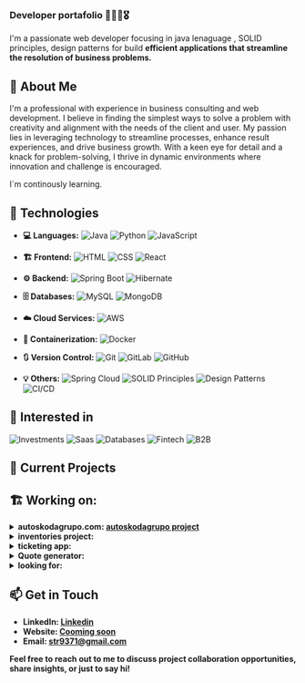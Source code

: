 ### Developer portafolio 🚀💸💡🎖️

I'm a passionate web developer focusing in java lenaguage , SOLID principles, design patterns for build **efficient applications that streamline the resolution of business problems.**

## 🚀 About Me

I'm a professional with experience in business consulting and web development. I believe in finding the simplest ways to solve a problem with creativity and alignment with the needs of the client and user.
My passion lies in leveraging technology to streamline processes, enhance result experiences, and drive business growth. With a keen eye for detail and a knack for problem-solving, I thrive in dynamic environments where innovation and challenge is encouraged.

I´m continously learning.


## 🔧 Technologies
- **:computer: Languages:**  ![Java](https://img.shields.io/badge/Java-FF0000?style=for-the-badge&logo=java&logoColor=white&labelColor=black) ![Python](https://img.shields.io/badge/Python-3776AB?style=for-the-badge&logo=python&logoColor=white&labelColor=black) ![JavaScript](https://img.shields.io/badge/JavaScript-F7DF1E?style=for-the-badge&logo=javascript&logoColor=yellow&labelColor=black)
- **:building_construction: Frontend:**  ![HTML](https://img.shields.io/badge/HTML5-E34F26?style=for-the-badge&logo=html5&logoColor=white&labelColor=black) ![CSS](https://img.shields.io/badge/CSS3-1572B6?style=for-the-badge&logo=css3&logoColor=white&labelColor=black) ![React](https://img.shields.io/badge/React-61DAFB?style=for-the-badge&logo=react&logoColor=white&labelColor=black)

- **:gear: Backend:**  ![Spring Boot](https://img.shields.io/badge/Spring_Boot-6DB33F?style=for-the-badge&logo=spring-boot&labelColor=black) ![Hibernate](https://img.shields.io/badge/Hibernate-59666C?style=for-the-badge&logo=hibernate&labelColor=black)
- **:file_cabinet: Databases:**  ![MySQL](https://img.shields.io/badge/MySQL-4479A1?style=for-the-badge&logo=mysql&logoColor=white&labelColor=black) ![MongoDB](https://img.shields.io/badge/MongoDB-47A248?style=for-the-badge&logo=mongodb&logoColor=white&labelColor=black)
- **:cloud: Cloud Services:**  ![AWS](https://img.shields.io/badge/AWS-232F3E?style=for-the-badge&logo=amazon-aws&logoColor=white&labelColor=black)
- **:whale: Containerization:**  ![Docker](https://img.shields.io/badge/Docker-2496ED?style=for-the-badge&logo=docker&logoColor=white&labelColor=black)
- **:arrows_clockwise: Version Control:**  ![Git](https://img.shields.io/badge/Git-F05032?style=for-the-badge&logo=git&logoColor=white&labelColor=black) ![GitLab](https://img.shields.io/badge/GitLab-FCA121?style=for-the-badge&logo=gitlab&logoColor=white&labelColor=black) ![GitHub](https://img.shields.io/badge/GitHub-181717?style=for-the-badge&logo=github&logoColor=white&labelColor=black)
- **:bulb: Others:**  ![Spring Cloud](https://img.shields.io/badge/Spring_Cloud-6DB33F?style=for-the-badge&logo=spring-cloud&logoColor=green&labelColor=black) ![SOLID Principles](https://img.shields.io/badge/SOLID_Principles-007396?style=for-the-badge&labelColor=black) ![Design Patterns](https://img.shields.io/badge/Design_Patterns-757575?style=for-the-badge&labelColor=black) ![CI/CD](https://img.shields.io/badge/CI%2FCD-0170FE?style=for-the-badge&logo=github-actions&logoColor=white&labelColor=black)

## 🎯 Interested in
![Investments](https://img.shields.io/badge/Investments-007bff?style=for-the-badge&logoColor=white&labelColor=black)
![Saas](https://img.shields.io/badge/Saas-49aaff?style=for-the-badge&logoColor=white&labelColor=black)
![Databases](https://img.shields.io/badge/Databases-49cc90?style=for-the-badge&logoColor=white&labelColor=black)
![Fintech](https://img.shields.io/badge/Fintech-1d8a78?style=for-the-badge&logoColor=white&labelColor=black)
![B2B](https://img.shields.io/badge/B2B-0052cc?style=for-the-badge&logoColor=white&labelColor=black)

## 🌱 Current Projects

## 🏗️ Working on: 


<details>
<summary><strong> autoskodagrupo.com: <a href="https://autoskodagrupo.com">autoskodagrupo project</a></strong></summary>
- A virtual spare parts catalog to drive lead generation for a local auto repair business.
- **stack:** Java, Spring Boot, MySQL, React, aws
</details>
<details>
<summary><strong> inventories project: </summary>
- Intelligent inventory management system integrating with related information databases to drive intelligent decision-making geared towards enhancing company profitability.
- **stack:** Java, Spring Boot, MySQL, React, aws
</details>
<details>
<summary><strong> ticketing app: </summary>
- Enterprise ticketing system for managing and resolving business requirements.
- **stack:** Java, Spring Boot, MySQL, React, aws
</details>
<details>
<summary><strong> Quote generator: </summary>
- A B2B project aimed at assisting companies in generating quotation requests efficiently.
- **stack:** Java, Spring Boot, MySQL, React, aws
</details>

<details>
<summary>looking for:</summary>
<ul>I am seeking opportunities for collaboration on Java development projects incorporating cloud technologies, both SQL and NoSQL databases, among other aspects.</ul>
<ul>I am seeking assistance with CSS to enhance UX/UI design.</ul>
</details>



## 📫 Get in Touch

- LinkedIn: [Linkedin](https://www.linkedin.com/in/sebastiantorres2121/)
- Website: [Cooming soon](https://www.yourwebsite.com)
- Email: [str9371@gmail.com](mailto:str9371@gmail.com)

Feel free to reach out to me to discuss project collaboration opportunities, share insights, or just to say hi!
